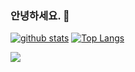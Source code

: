 ### 안녕하세요. 👋

<!--
**kuk329/kuk329** is a ✨ _special_ ✨ repository because its `README.md` (this file) appears on your GitHub profile.

Here are some ideas to get you started:

- 🔭 I’m currently working on ...
- 🌱 I’m currently learning ...
- 👯 I’m looking to collaborate on ...
- 🤔 I’m looking for help with ...
- 💬 Ask me about ...
- 📫 How to reach me: ...
- 😄 Pronouns: ...       
- ⚡ Fun fact: ...
-->


[![github stats](https://github-readme-stats.vercel.app/api?username=kuk329&show_icons=true&hide_border=true)](https://github.com/kuk329)
[![Top Langs](https://github-readme-stats.vercel.app/api/top-langs/?username=kuk329&layout=compact)](https://github.com/kuk329)

<a href="" target="_blank"><img src="https://img.shields.io/badge/Android-3DDC84?style=flat-square&logo=Android&logoColor=white"/></a>

